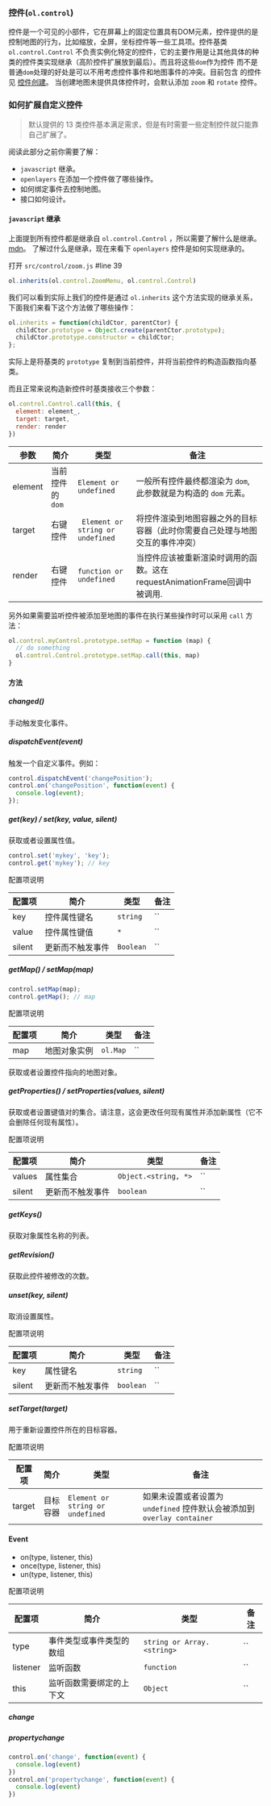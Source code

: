 ### 控件(`ol.control`)
  控件是一个可见的小部件，它在屏幕上的固定位置具有DOM元素，控件提供的是控制地图的行为，比如缩放，全屏，坐标控件等一些工具项。控件基类 `ol.control.Control` 
不负责实例化特定的控件，它的主要作用是让其他具体的种类的控件类实现继承（高阶控件扩展放到最后）。而且将这些`dom`作为控件
而不是普通`dom`处理的好处是可以不用考虑控件事件和地图事件的冲突。目前包含
的控件见 [控件创建](/guide/creatControl.md)。
  当创建地图未提供具体控件时，会默认添加 `zoom` 和 `rotate` 控件。

### 如何扩展自定义控件

> 默认提供的 13 类控件基本满足需求，但是有时需要一些定制控件就只能靠自己扩展了。

  阅读此部分之前你需要了解：

* `javascript` 继承。
* `openlayers` 在添加一个控件做了哪些操作。
* 如何绑定事件去控制地图。
* 接口如何设计。

#### `javascript` 继承

  上面提到所有控件都是继承自 `ol.control.Control` ，所以需要了解什么是继承。[mdn](https://developer.mozilla.org/zh-CN/docs/Web/JavaScript/Inheritance_and_the_prototype_chain)。
了解过什么是继承，现在来看下 `openlayers` 控件是如何实现继承的。

打开 `src/control/zoom.js` #line 39

```javascript
ol.inherits(ol.control.ZoomMenu, ol.control.Control)
```

  我们可以看到实际上我们的控件是通过 `ol.inherits` 这个方法实现的继承关系，下面我们来看下这个方法做了哪些操作：

```javascript
ol.inherits = function(childCtor, parentCtor) {
  childCtor.prototype = Object.create(parentCtor.prototype);
  childCtor.prototype.constructor = childCtor;
};
```

实际上是将基类的 `prototype` 复制到当前控件，并将当前控件的构造函数指向基类。

而且正常来说构造新控件时基类接收三个参数：

```javascript
ol.control.Control.call(this, {
  element: element_,
  target: target,
  render: render
})
```

| 参数 | 简介 | 类型 | 备注 |
| --- | --- | --- | --- |
| element | 当前控件的 `dom` | `Element or undefined` | 一般所有控件最终都渲染为 `dom`, 此参数就是为构造的 `dom` 元素。  |
| target | 右键控件 | `	Element or string or undefined` | 将控件渲染到地图容器之外的目标容器（此时你需要自己处理与地图交互的事件冲突） |
| render | 右键控件 | `function or undefined` | 当控件应该被重新渲染时调用的函数。这在requestAnimationFrame回调中被调用. |

另外如果需要监听控件被添加至地图的事件在执行某些操作时可以采用 ``call`` 方法：

```javascript
ol.control.myControl.prototype.setMap = function (map) {
  // do something
  ol.control.Control.prototype.setMap.call(this, map)
}
```

#### 方法

##### changed()

手动触发变化事件。

##### dispatchEvent(event)

触发一个自定义事件。例如：

```javascript
control.dispatchEvent('changePosition');
control.on('changePosition', function(event) {
  console.log(event);
});
```

##### get(key) / set(key, value, silent)

获取或者设置属性值。

```javascript
control.set('mykey', 'key');
control.get('mykey'); // key
```

配置项说明

| 配置项 | 简介 | 类型 | 备注 |
| --- | --- |--- | --- |
| key | 控件属性键名 | `string` | `` |
| value | 控件属性键值 | `*` | `` |
| silent | 更新而不触发事件 | `Boolean` | `` |

##### getMap() / setMap(map)

```javascript
control.setMap(map);
control.getMap(); // map
```

配置项说明

| 配置项 | 简介 | 类型 | 备注 |
| --- | --- |--- | --- |
| map | 地图对象实例 | `ol.Map` | `` |

获取或者设置控件指向的地图对象。

##### getProperties() / setProperties(values, silent)

获取或者设置键值对的集合。请注意，这会更改任何现有属性并添加新属性（它不会删除任何现有属性）。

配置项说明

| 配置项 | 简介 | 类型 | 备注 |
| --- | --- |--- | --- |
| values | 属性集合 | `Object.<string, *>` | `` |
| silent | 更新而不触发事件 | `boolean` | `` |

##### getKeys()

获取对象属性名称的列表。

##### getRevision()

获取此控件被修改的次数。

##### unset(key, silent)

取消设置属性。

配置项说明

| 配置项 | 简介 | 类型 | 备注 |
| --- | --- |--- | --- |
| key | 属性键名 | `string` | `` |
| silent | 更新而不触发事件 | `boolean` | `` |

##### setTarget(target)

用于重新设置控件所在的目标容器。

配置项说明

| 配置项 | 简介 | 类型 | 备注 |
| --- | --- |--- | --- |
| target | 目标容器 | `Element or string or undefined` | 如果未设置或者设置为 `undefined` 控件默认会被添加到 `overlay container` |

#### Event

* on(type, listener, this)
* once(type, listener, this)
* un(type, listener, this)

配置项说明

| 配置项 | 简介 | 类型 | 备注 |
| --- | --- |--- | --- |
| type | 事件类型或事件类型的数组 | `string or Array.<string>` | `` |
| listener | 监听函数 | `function` | `` |
| this | 监听函数需要绑定的上下文 | `Object` | `` |

##### change
##### propertychange

```javascript
control.on('change', function(event) {
  console.log(event)
})
control.on('propertychange', function(event) {
  console.log(event)
})
```

